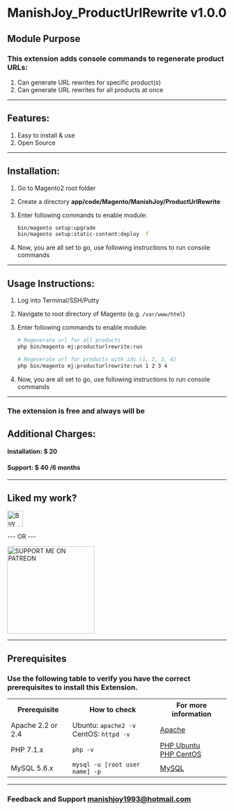 # ManishJoy_ProductUrlRewrite v1.0.0
## Module Purpose
### This extension adds console commands to regenerate product URLs:
1. Can generate URL rewrites for specific product(s)
2. Can generate URL rewrites for all products at once

___________________________________________________________________________________________________

## Features:
1. Easy to install & use
2. Open Source

___________________________________________________________________________________________________

## Installation:
1. Go to Magento2 root folder

2. Create a directory **app/code/Magento/ManishJoy/ProductUrlRewrite**

3. Enter following commands to enable module:

    ```bash
    bin/magento setup:upgrade
    bin/magento setup:static-content:deploy -f
    ```
4. Now, you are all set to go, use following instructions to run console commands

___________________________________________________________________________________________________

## Usage Instructions:
1. Log into Terminal/SSH/Putty

2. Navigate to root directory of Magento (e.g. `/var/www/html`)

3. Enter following commands to enable module:

    ```bash
    # Regenerate url for all products
    php bin/magento mj:producturlrewrite:run

    # Regenerate url for products with ids (1, 2, 3, 4)
    php bin/magento mj:producturlrewrite:run 1 2 3 4
    ```
4. Now, you are all set to go, use following instructions to run console commands

___________________________________________________________________________________________________

### The extension is free and always will be

## Additional Charges:
#### Installation: $ 20
#### Support: $ 40 /6 months

___________________________________________________________________________________________________
## Liked my work?

<a href="https://www.paypal.me/manishjoy" rel="nofollow"><img height="36" src="https://manishjoy.github.io/img/coffee-btn-image.png" border="0" alt="Buy Me a Coffee" data-canonical-src="https://manishjoy.github.io/img/coffee-btn-image.png" style="max-width:100%;"></a>

--- OR ---

<a href='https://www.patreon.com/manishjoy' target='_blank'><img src='https://i.ibb.co/rHdTFtj/patreon-btn.jpg' width='200' border='0' alt='SUPPORT ME ON PATREON' /></a>

___________________________________________________________________________________________________
## Prerequisites

### Use the following table to verify you have the correct prerequisites to install this Extension.
<table>
	<tbody>
		<tr>
			<th>Prerequisite</th>
			<th>How to check</th>
			<th>For more information</th>
		</tr>
	<tr>
		<td>Apache 2.2 or 2.4</td>
		<td>Ubuntu: <code>apache2 -v</code><br>
		CentOS: <code>httpd -v</code></td>
		<td><a href="http://devdocs.magento.com/guides/v2.0/install-gde/prereq/apache.html">Apache</a></td>
	</tr>
	<tr>
		<td>PHP 7.1.x</td>
		<td><code>php -v</code></td>
		<td><a href="http://devdocs.magento.com/guides/v2.0/install-gde/prereq/php-ubuntu.html">PHP Ubuntu</a><br><a href="http://devdocs.magento.com/guides/v2.0/install-gde/prereq/php-centos.html">PHP CentOS</a></td>
	</tr>
	<tr><td>MySQL 5.6.x</td>
	<td><code>mysql -u [root user name] -p</code></td>
	<td><a href="http://devdocs.magento.com/guides/v2.0/install-gde/prereq/mysql.html">MySQL</a></td>
	</tr>
</tbody>
</table>

___________________________________________________________________________________________________
### Feedback and Support <a href="mailto:manishjoy1993@hotmail.com">manishjoy1993@hotmail.com</a>
